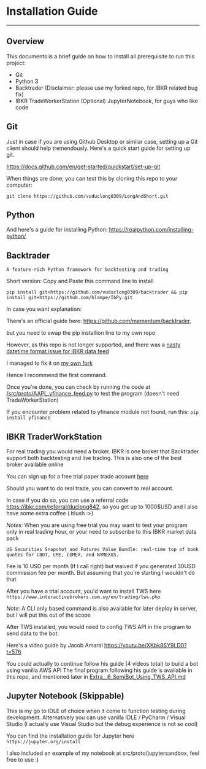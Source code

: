 # Installation Guide

--- 
## Overview
This documents is a brief guide on how to install all prerequisite to run this project:
* Git
* Python 3
* Backtrader (Disclaimer: please use my forked repo, for IBKR related bug fix)
* IBKR TradeWorkerStation
(Optional) JupyterNotebook, for guys who like code

## Git
Just in case if you are using Github Desktop or similar case, 
setting up a Git client should help tremendously.
Here's a quick start guide for setting up git.

https://docs.github.com/en/get-started/quickstart/set-up-git

When things are done, you can test this by cloning this repo to your computer:

```git clone https://github.com/vuduclong0309/LongAndShort.git ```

## Python
And here's a guide for installing Python:
https://realpython.com/installing-python/

## Backtrader
```A feature-rich Python framework for backtesting and trading```

Short version: Copy and Paste this command line to install
```
pip install git+https://github.com/vuduclong0309/backtrader && pip install git+https://github.com/blampe/IbPy.git
```

In case you want explanation:

There's an official guide here: https://github.com/mementum/backtrader,
 
but you need to swap the pip installion line to my own repo

However, as this repo is not longer supported, and there was a [nasty datetime format issue for IBKR data feed]( https://community.backtrader.com/topic/6522/ib-market-data-subscriptions-end-date-time-the-date-time-or-time-zone-entered-is-invalid)

I managed to fix it on [my own fork](https://github.com/vuduclong0309/backtrader/tree/master/backtrader)

Hence I recommend the first command.

Once you're done, you can check by running the code at [/src/proto/AAPL_yfinance_feed.py](https://github.com/vuduclong0309/LongAndShort/blob/main/src/proto/AAPL_yfinance_feed.py) to test the program
(doesn't need TradeWorkerStation)

If you encounter problem related to yfinance module not found, run this:
```pip install yfinance```

## IBKR TraderWorkStation
For real trading you would need a broker. IBKR is one broker that Backtrader support both backtesting and live trading.
This is also one of the best broker available online 

You can sign up for a free trial paper trade account [here](https://www.interactivebrokers.com.sg/en/trading/free-trial.php)

Should you want to do real trade, you can convert to real account. 

In case if you do so, you can use a referral code https://ibkr.com/referral/duclong842,
so you get up to 1000$USD and I also have some extra coffee ( blush :>)

*Notes:* When you are using free trial you may want to test your program only in real trading hour, 
or your need to subscribe to this IBKR market data pack

```US Securities Snapshot and Futures Value Bundle: real-time top of book quotes for CBOT, CME, COMEX, and NYMEXUS.```

Fee is 10 USD per month (If I call right) but waived if you generated 30USD commission fee per month. But assuming that you're starting I wouldn't do that

After you have a trial account, you'd want to install TWS here 
```https://www.interactivebrokers.com.sg/en/trading/tws.php```

*Note:* A CLI only based command is also available for later deploy in server, but I will put this out of the scope

After TWS installed, you would need to config TWS API in the program to send data to the bot:

Here's a video guide by Jacob Amaral https://youtu.be/XKbk8SY9LD0?t=576

You could actually to continue follow his guide (4 videos total) to build a bot using vanilla AWS API
The final program following his guide is available in this repo, and mentioned later in [Extra__6_SemiBot_Using_TWS_API.md](https://github.com/vuduclong0309/LongAndShort/blob/main/doc/Extra__6_SemiBot_Using_TWS_API.md)

## Jupyter Notebook (Skippable)
This is my go to IDLE of choice when it come to function testing during development.
Alternatively you can use vanilla IDLE / PyCharm / Visual Studio (I actually use Visual Studio but the debug experience is not so cool)

You can find the installation guide for Jupyter here
```https://jupyter.org/install```

I also included an example of my notebook at src/proto/jupytersandbox, feel free to use :)